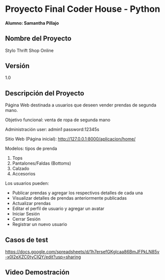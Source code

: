 # Proyecto Final Coder House - Python
#### Alumno: Samantha Pillajo

## Nombre del Proyecto
Stylo Thrift Shop Online

## Versión
1.0

## Descripción del Proyecto
Página Web destinada a usuarios que deseen vender prendas de segunda mano.

Objetivo funcional: venta de ropa de segunda mano

Administración
user: admin1
password:12345s

Sitio Web (Página inicial): http://127.0.0.1:8000/aplicacion/home/


Modelos: tipos de prenda
1. Tops 
2. Pantalones/Faldas (Bottoms)
3. Calzado
4. Accesorios


Los usuarios pueden:
- Publicar prendas y agregar los respectivos detalles de cada una
- Visualizar detalles de prendas anteriormente publicadas
- Actualizar prendas
- Editar el perfil de usuario y agregar un avatar
- Iniciar Sesión
- Cerrar Sesión
- Registrar un nuevo usuario

## Casos de test
https://docs.google.com/spreadsheets/d/1h7ersefGKglcaa86BmJFPkLN85v-x0I2eXZC0tyCIQY/edit?usp=sharing


## Video Demostración
